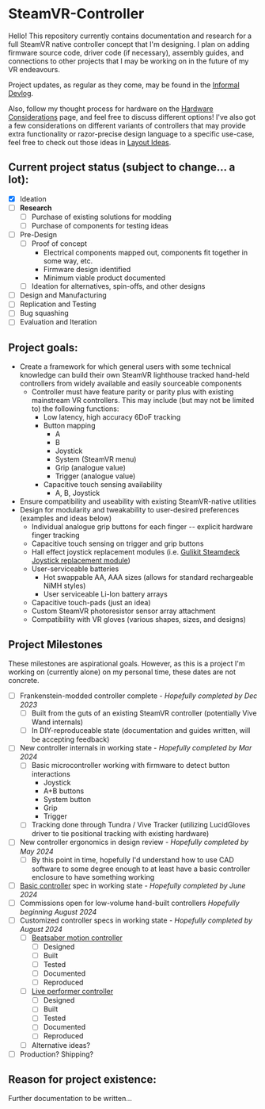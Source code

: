 # SteamVR-Controller

Hello! This repository currently contains documentation and research for a full SteamVR native controller concept that I'm designing. I plan on adding firmware source code, driver code (if necessary), assembly guides, and connections to other projects that I may be working on in the future of my VR endeavours.

Project updates, as regular as they come, may be found in the [Informal Devlog](docs/informal-devlog/_intro.md).

Also, follow my thought process for hardware on the [Hardware Considerations](docs/hardware-considerations.md) page, and feel free to discuss different options! I've also got a few considerations on different variants of controllers that may provide extra functionality or razor-precise design language to a specific use-case, feel free to check out those ideas in [Layout Ideas](docs/variants/layout-ideas.md).

## Current project status (subject to change... a lot):
- [x] Ideation
- [ ] **Research**
    - [ ] Purchase of existing solutions for modding
    - [ ] Purchase of components for testing ideas
- [ ] Pre-Design
    - [ ] Proof of concept
        - Electrical components mapped out, components fit together in some way, etc.
        - Firmware design identified
        - Minimum viable product documented
    - [ ] Ideation for alternatives, spin-offs, and other designs
- [ ] Design and Manufacturing
- [ ] Replication and Testing
- [ ] Bug squashing
- [ ] Evaluation and Iteration

## Project goals:
- Create a framework for which general users with some technical knowledge can build their own SteamVR lighthouse tracked hand-held controllers from widely available and easily sourceable components
    - Controller must have feature parity or parity plus with existing mainstream VR controllers. This may include (but may not be limited to) the following functions:
        - Low latency, high accuracy 6DoF tracking
        - Button mapping
            - A
            - B
            - Joystick
            - System (SteamVR menu)
            - Grip (analogue value)
            - Trigger (analogue value)
        - Capacitive touch sensing availability
            - A, B, Joystick
- Ensure compatibility and useability with existing SteamVR-native utilities
- Design for modularity and tweakability to user-desired preferences (examples and ideas below)
    - Individual analogue grip buttons for each finger -- explicit hardware finger tracking
    - Capacitive touch sensing on trigger and grip buttons
    - Hall effect joystick replacement modules (i.e. [Gulikit Steamdeck Joystick replacement module](https://www.gulikit.com/productinfo/854122.html))
    - User-serviceable batteries
        - Hot swappable AA, AAA sizes (allows for standard rechargeable NiMH styles)
        - User serviceable Li-Ion battery arrays
    - Capacitive touch-pads (just an idea)
    - Custom SteamVR photoresistor sensor array attachment
    - Compatibility with VR gloves (various shapes, sizes, and designs)

## Project Milestones

These milestones are aspirational goals. However, as this is a project I'm working on (currently alone) on my personal time, these dates are not concrete.

- [ ] Frankenstein-modded controller complete - *Hopefully completed by Dec 2023*
    - [ ] Built from the guts of an existing SteamVR controller (potentially Vive Wand internals)
    - [ ] In DIY-reproduceable state (documentation and guides written, will be accepting feedback)
- [ ] New controller internals in working state - *Hopefully completed by Mar 2024*
    - [ ] Basic microcontroller working with firmware to detect button interactions
        - Joystick
        - A+B buttons
        - System button
        - Grip
        - Trigger
    - [ ] Tracking done through Tundra / Vive Tracker (utilizing LucidGloves driver to tie positional tracking with existing hardware)
- [ ] New controller ergonomics in design review - *Hopefully completed by May 2024*
    - [ ] By this point in time, hopefully I'd understand how to use CAD software to some degree enough to at least have a basic controller enclosure to have something working
- [ ] [Basic controller](/docs/variants/main-controller.md) spec in working state - *Hopefully completed by June 2024*
- [ ] Commissions open for low-volume hand-built controllers *Hopefully beginning August 2024*
- [ ] Customized controller specs in working state - *Hopefully completed by August 2024*
    - [ ] [Beatsaber motion controller](/docs/variants/motion-controller.md)
        - [ ] Designed
        - [ ] Built
        - [ ] Tested
        - [ ] Documented
        - [ ] Reproduced
    - [ ] [Live performer controller](/docs/variants/pro-controller.md)
        - [ ] Designed
        - [ ] Built
        - [ ] Tested
        - [ ] Documented
        - [ ] Reproduced
    - [ ] Alternative ideas?
- [ ] Production? Shipping?

## Reason for project existence:
Further documentation to be written...
